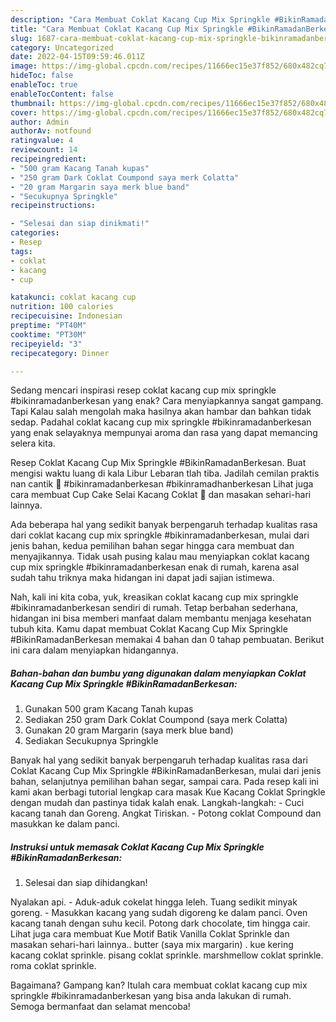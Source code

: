 ```yaml
---
description: "Cara Membuat Coklat Kacang Cup Mix Springkle #BikinRamadanBerkesan{ yang Lezat,  Menu Buat lebaran"
title: "Cara Membuat Coklat Kacang Cup Mix Springkle #BikinRamadanBerkesan{ yang Lezat,  Menu Buat lebaran"
slug: 1687-cara-membuat-coklat-kacang-cup-mix-springkle-bikinramadanberkesan-yang-lezat-menu-buat-lebaran
category: Uncategorized
date: 2022-04-15T09:59:46.011Z
image: https://img-global.cpcdn.com/recipes/11666ec15e37f852/680x482cq70/coklat-kacang-cup-mix-springkle-bikinramadanberkesan-foto-resep-utama.jpg
hideToc: false
enableToc: true
enableTocContent: false
thumbnail: https://img-global.cpcdn.com/recipes/11666ec15e37f852/680x482cq70/coklat-kacang-cup-mix-springkle-bikinramadanberkesan-foto-resep-utama.jpg
cover: https://img-global.cpcdn.com/recipes/11666ec15e37f852/680x482cq70/coklat-kacang-cup-mix-springkle-bikinramadanberkesan-foto-resep-utama.jpg
author: Admin
authorAv: notfound
ratingvalue: 4
reviewcount: 14
recipeingredient:
- "500 gram Kacang Tanah kupas"
- "250 gram Dark Coklat Coumpond saya merk Colatta"
- "20 gram Margarin saya merk blue band"
- "Secukupnya Springkle"
recipeinstructions:

- "Selesai dan siap dinikmati!"
categories:
- Resep
tags:
- coklat
- kacang
- cup

katakunci: coklat kacang cup 
nutrition: 100 calories
recipecuisine: Indonesian
preptime: "PT40M"
cooktime: "PT30M"
recipeyield: "3"
recipecategory: Dinner

---
```



Sedang mencari inspirasi resep coklat kacang cup mix springkle #bikinramadanberkesan yang enak? Cara menyiapkannya sangat gampang. Tapi Kalau salah mengolah maka hasilnya akan hambar dan bahkan tidak sedap. Padahal coklat kacang cup mix springkle #bikinramadanberkesan yang enak selayaknya mempunyai aroma dan rasa yang dapat memancing selera kita.


Resep Coklat Kacang Cup Mix Springkle #BikinRamadanBerkesan. Buat mengisi waktu luang di kala Libur Lebaran tlah tiba. Jadilah cemilan praktis nan cantik 🙆 #bikinramadanberkesan #bikinramadhanberkesan Lihat juga cara membuat Cup Cake Selai Kacang Coklat 🍟 dan masakan sehari-hari lainnya.

Ada beberapa hal yang sedikit banyak berpengaruh terhadap kualitas rasa dari coklat kacang cup mix springkle #bikinramadanberkesan, mulai dari jenis bahan, kedua pemilihan bahan segar hingga cara membuat dan menyajikannya. Tidak usah pusing kalau mau menyiapkan coklat kacang cup mix springkle #bikinramadanberkesan enak di rumah, karena asal sudah tahu triknya maka hidangan ini dapat jadi sajian istimewa.


Nah, kali ini kita coba, yuk, kreasikan coklat kacang cup mix springkle #bikinramadanberkesan sendiri di rumah. Tetap berbahan sederhana, hidangan ini bisa memberi manfaat dalam membantu menjaga kesehatan tubuh kita. Kamu dapat membuat Coklat Kacang Cup Mix Springkle #BikinRamadanBerkesan memakai 4 bahan dan 0 tahap pembuatan. Berikut ini cara dalam menyiapkan hidangannya.

<!--inarticleads1-->

##### Bahan-bahan dan bumbu yang digunakan dalam menyiapkan Coklat Kacang Cup Mix Springkle #BikinRamadanBerkesan:

1. Gunakan 500 gram Kacang Tanah kupas
1. Sediakan 250 gram Dark Coklat Coumpond (saya merk Colatta)
1. Gunakan 20 gram Margarin (saya merk blue band)
1. Sediakan Secukupnya Springkle


Banyak hal yang sedikit banyak berpengaruh terhadap kualitas rasa dari Coklat Kacang Cup Mix Springkle #BikinRamadanBerkesan, mulai dari jenis bahan, selanjutnya pemilihan bahan segar, sampai cara. Pada resep kali ini kami akan berbagi tutorial lengkap cara masak Kue Kacang Coklat Springkle dengan mudah dan pastinya tidak kalah enak. Langkah-langkah: - Cuci kacang tanah dan Goreng. Angkat Tiriskan. - Potong coklat Compound dan masukkan ke dalam panci. 

<!--inarticleads2-->

##### Instruksi untuk memasak Coklat Kacang Cup Mix Springkle #BikinRamadanBerkesan:


1. Selesai dan siap dihidangkan!

Nyalakan api. - Aduk-aduk cokelat hingga leleh. Tuang sedikit minyak goreng. - Masukkan kacang yang sudah digoreng ke dalam panci. Oven kacang tanah dengan suhu kecil. Potong dark chocolate, tim hingga cair. Lihat juga cara membuat Kue Motif Batik Vanilla Coklat Sprinkle dan masakan sehari-hari lainnya.. butter (saya mix margarin) . kue kering kacang coklat sprinkle. pisang coklat sprinkle. marshmellow coklat sprinkle. roma coklat sprinkle. 

Bagaimana? Gampang kan? Itulah cara membuat coklat kacang cup mix springkle #bikinramadanberkesan yang bisa anda lakukan di rumah. Semoga bermanfaat dan selamat mencoba!
